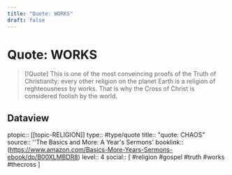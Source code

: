 ```yaml
---
title: "Quote: WORKS"
draft: false
---
```


# Quote: WORKS
> [!Quote]
> This is one of the most conveincing proofs of the Truth of Christianity: every other religion on the planet Earth is a religion of reghteousness by works.
> That is why the Cross of Christ is considered foolish by the world.

## Dataview
ptopic:: [[topic-RELIGION]]
type:: #type/quote
title:: "quote: CHAOS"
source:: ''The Basics and More: A Year's Sermons'
booklink:: (https://www.amazon.com/Basics-More-Years-Sermons-ebook/dp/B00XLMBDR8)
level:: 4
social:: [ #religion #gospel #truth #works #thecross ]